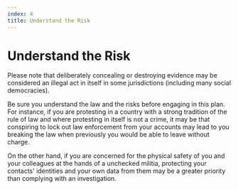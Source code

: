 ```yaml
---
index: 4
title: Understand the Risk
---
```

# Understand the Risk

Please note that deliberately concealing or destroying evidence may be considered an illegal act in itself in some jurisdictions (including many social democracies).

Be sure you understand the law and the risks before engaging in this plan. For instance, if you are protesting in a country with a strong tradition of the rule of law and where protesting in itself is not a crime, it may be that conspiring to lock out law enforcement from your accounts may lead to you breaking the law when previously you would be able to leave without charge.

On the other hand, if you are concerned for the physical safety of you and your colleagues at the hands of a unchecked militia, protecting your contacts' identities and your own data from them may be a greater priority than complying with an investigation.